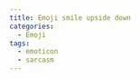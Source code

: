 ```yaml
---
title: Emoji smile upside down
categories:
  - Emoji
tags:
  - emoticon
  - sarcasm
---
```

